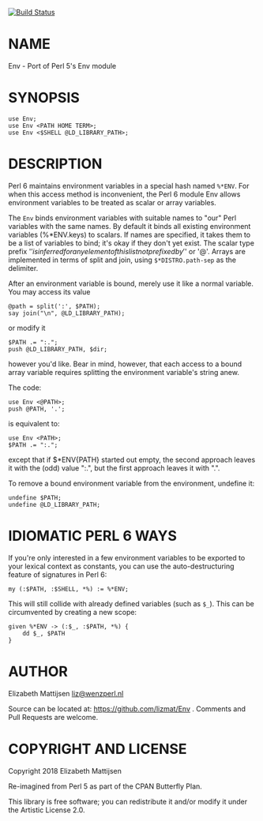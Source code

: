 [![Build Status](https://travis-ci.org/lizmat/Env.svg?branch=master)](https://travis-ci.org/lizmat/Env)

NAME
====

Env - Port of Perl 5's Env module

SYNOPSIS
========

    use Env;
    use Env <PATH HOME TERM>;
    use Env <$SHELL @LD_LIBRARY_PATH>;

DESCRIPTION
===========

Perl 6 maintains environment variables in a special hash named `%*ENV`. For when this access method is inconvenient, the Perl 6 module Env allows environment variables to be treated as scalar or array variables.

The `Env` binds environment variables with suitable names to "our" Perl variables with the same names. By default it binds all existing environment variables (%*ENV.keys) to scalars. If names are specified, it takes them to be a list of variables to bind; it's okay if they don't yet exist. The scalar type prefix '$' is inferred for any element of this list not prefixed by '$' or '@'. Arrays are implemented in terms of split and join, using `$*DISTRO.path-sep` as the delimiter.

After an environment variable is bound, merely use it like a normal variable. You may access its value

    @path = split(':', $PATH);
    say join("\n", @LD_LIBRARY_PATH);

or modify it

    $PATH .= ":.";
    push @LD_LIBRARY_PATH, $dir;

however you'd like. Bear in mind, however, that each access to a bound array variable requires splitting the environment variable's string anew.

The code:

    use Env <@PATH>;
    push @PATH, '.';

is equivalent to:

    use Env <PATH>;
    $PATH .= ":.";

except that if $*ENV{PATH} started out empty, the second approach leaves it with the (odd) value ":.", but the first approach leaves it with ".".

To remove a bound environment variable from the environment, undefine it:

    undefine $PATH;
    undefine @LD_LIBRARY_PATH;

IDIOMATIC PERL 6 WAYS
=====================

If you're only interested in a few environment variables to be exported to your lexical context as constants, you can use the auto-destructuring feature of signatures in Perl 6:

    my (:$PATH, :$SHELL, *%) := %*ENV;

This will still collide with already defined variables (such as `$_`). This can be circumvented by creating a new scope:

    given %*ENV -> (:$_, :$PATH, *%) {
        dd $_, $PATH
    }

AUTHOR
======

Elizabeth Mattijsen <liz@wenzperl.nl>

Source can be located at: https://github.com/lizmat/Env . Comments and Pull Requests are welcome.

COPYRIGHT AND LICENSE
=====================

Copyright 2018 Elizabeth Mattijsen

Re-imagined from Perl 5 as part of the CPAN Butterfly Plan.

This library is free software; you can redistribute it and/or modify it under the Artistic License 2.0.

